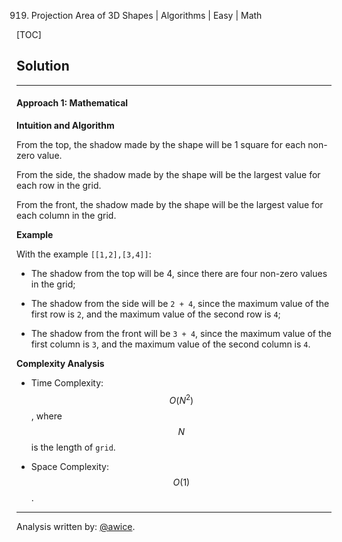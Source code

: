 919. Projection Area of 3D Shapes | Algorithms | Easy | Math

[TOC]

## Solution
---
#### Approach 1: Mathematical

**Intuition and Algorithm**

From the top, the shadow made by the shape will be 1 square for each non-zero value.

From the side, the shadow made by the shape will be the largest value for each row in the grid.

From the front, the shadow made by the shape will be the largest value for each column in the grid.


**Example**

With the example `[[1,2],[3,4]]`:

* The shadow from the top will be 4, since there are four non-zero values in the grid;

* The shadow from the side will be `2 + 4`, since the maximum value of the first row is `2`, and the maximum value of the second row is `4`;

* The shadow from the front will be `3 + 4`, since the maximum value of the first column is `3`, and the maximum value of the second column is `4`.



**Complexity Analysis**

* Time Complexity:  $$O(N^2)$$, where $$N$$ is the length of `grid`.

* Space Complexity:  $$O(1)$$.




---


Analysis written by: [@awice](https://leetcode.com/awice).
